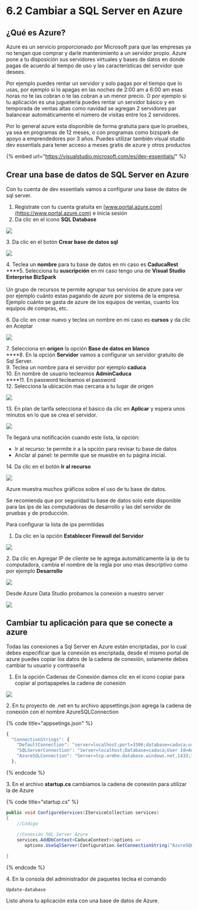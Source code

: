 # 6.2 Cambiar a SQL Server en Azure

## ¿Qué es Azure?

Azure es un servicio proporcionado por Microsoft para que las empresas ya no tengan que comprar y darle mantenimiento a un servidor propio. Azure pone a tu disposición sus servidores virtuales y bases de datos en donde pagas de acuerdo al tiempo de uso y las características del servidor que desees.&#x20;

Por ejemplo puedes rentar un servidor y solo pagas por el tiempo que lo usas, por ejemplo si lo apagas en las noches de 2:00 am a 6:00 am esas horas no te las cobran o te las cobran a un menor precio. O por ejemplo si tu aplicación es una juguetería puedes rentar un servidor básico y en temporada de ventas altas como navidad se agregan 2 servidores par balancear automáticamente el número de visitas entre los 2 servidores.

Por lo general azure esta disponible de forma gratuita para que lo pruebes, ya sea en programas de 12 meses, o con programas como bizspark de apoyo a emprendedores por 3 años. Puedes utilizar también visual studio dev essentials para tener acceso a meses gratis de azure y otros productos

{% embed url="https://visualstudio.microsoft.com/es/dev-essentials/" %}

## Crear una base de datos de SQL Server en Azure

Con tu cuenta de dev essentials vamos a configurar una base de datos de sql server.&#x20;

1. Registrate con tu cuenta gratuita en  [www.portal.azure.com](https://www.portal.azure.com) e inicia sesión
2. Da clic en el icono **SQL Database**

![](<../.gitbook/assets/image (64).png>)

&#x20;3\. Da clic en el botón **Crear base de datos sql**

![](<../.gitbook/assets/image (66).png>)

4\. Teclea un **nombre** para tu base de datos en mi caso es **CaducaRest**\
****5. Selecciona tu **suscripción** en mi caso tengo una de **Visual Studio Enterprise BizSpark**\
\
Un grupo de recursos te permite agrupar tus servicios de azure para ver por ejemplo cuánto estas pagando de azure por sistema de la empresa. Ejemplo cuánto se gasta de azure de los equipos de ventas, cuanto los equipos de compras, etc.&#x20;

6\. Da clic en crear nuevo y teclea un nombre en mi caso es **cursos** y da clic en Aceptar

![](<../.gitbook/assets/image (67).png>)

7\. Selecciona en **origen** la opción **Base de datos en blanco**\
****8. En la opción **Servidor** vamos a configurar un servidor gratuito de Sql Server.\
9\. Teclea un nombre para el servidor por ejemplo **caduca**\
10\. En nombre de usuario tecleamos **AdminCaduca**\
****11. En password tecleamos el password \
12\. Selecciona la ubicación mas cercana a tu lugar de origen

![](<../.gitbook/assets/image (68).png>)

13\. En plan de tarifa selecciona el básico da clic en **Aplicar** y espera unos minutos en lo que se crea el servidor.

![](<../.gitbook/assets/image (69).png>)

Te llegará una notificación cuando este lista, la opción:

* Ir al recurso: te permite ir a la opción para revisar tu base de datos&#x20;
* Anclar al panel: te permite que se muestre en tu página inicial.&#x20;

14\. Da clic en el botón **Ir al recurso**

![](<../.gitbook/assets/image (70).png>)

Azure muestra muchos gráficos sobre el uso de tu base de datos.

Se recomienda que por seguridad tu base de datos solo este disponible para las ips de las computadoras de desarrollo y las del servidor de pruebas y de producción.&#x20;

Para configurar la lista de ips permitidas

1. Da clic en la opción **Establecer Firewall del Servidor**

![](<../.gitbook/assets/image (72).png>)

2\. Da clic en Agregar IP de cliente se te agrega automáticamente la ip de tu computadora, cambia el nombre de la regla por uno mas descriptivo como por ejemplo **Desarrollo**

![](<../.gitbook/assets/image (74).png>)

Desde Azure Data Studio probamos la conexión a nuestro server

![](<../.gitbook/assets/image (75).png>)

## Cambiar tu aplicación para que se conecte a azure

Todas las conexiones a Sql Server en Azure están encriptadas, por lo cual debes especificar que la conexión es encriptada, desde el mismo portal de azure puedes copiar los datos de la cadena de conexión, solamente debes cambiar tu usuario y contraseña

1. En la opción Cadenas de Conexión damos clic en el icono copiar para copiar al portapapeles la cadena de conexión

![](<../.gitbook/assets/image (76).png>)

2\. En tu proyecto de .net en tu archivo appsettings.json agrega la cadena de conexión con el nombre AzureSQLConnection&#x20;

{% code title="appsetings.json" %}
```javascript
{
  "ConnectionStrings": {
    "DefaultConnection": "server=localhost;port=3306;database=caduca;user=AdminCaduca;Password=StKRV6MR6A;sslMode=none",
    "SQLServerConnection": "Server=localhost;Database=caduca;User Id=AdminCaduca;Password=StKRV6MR6A;",
    "AzureSQLConnection": "Server=tcp:armhe.database.windows.net,1433;Initial Catalog=CaducaRest;Persist Security Info=False;User ID=AdminCaduca;Password=StKRV6MR6A;MultipleActiveResultSets=False;Encrypt=True;TrustServerCertificate=False;Connection Timeout=30;"
  },
```
{% endcode %}

3\. En el archivo **startup.cs** cambiamos la cadena de conexión para utilizar la de Azure

{% code title="startup.cs" %}
```csharp
public void ConfigureServices(IServiceCollection services)
{
    //Código
    
    //Conexión SQL Server Azure
    services.AddDbContext<CaducaContext>(options => 
       options.UseSqlServer(Configuration.GetConnectionString("AzureSQLConnection")));

}
```
{% endcode %}

4\. En la consola del administrador de paquetes teclea el comando

```
Update-database
```

Listo ahora tu aplicación esta con una base de datos de Azure.
